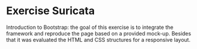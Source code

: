 # Exercise Suricata
Introduction to Bootstrap: the goal of this exercise is to integrate the framework and reproduce the page based on a provided mock-up. Besides that it was evaluated the HTML and CSS structures for a responsive layout.   
